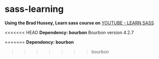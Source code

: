 # sass-learning


 __Using the Brad Hussey, Learn sass course on__  [YOUTUBE - LEARN SASS](https://www.youtube.com/playlist?list=PLUoqTnNH-2XxOt7UsKlTqbfrA2ucGosCR)

<<<<<<< HEAD
 __Dependency: bourbon__
 Bourbon version 4.2.7
 
=======
 __Dependency: bourbon__
>>>>>>> bourbon
